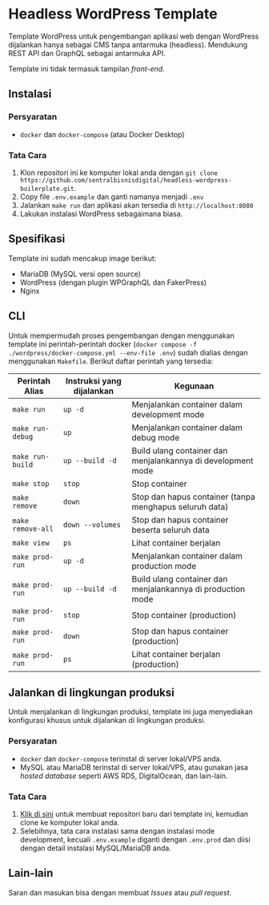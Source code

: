 # Headless WordPress Template

Template WordPress untuk pengembangan aplikasi web dengan WordPress dijalankan hanya sebagai CMS tanpa antarmuka (headless). Mendukung REST API dan GraphQL sebagai antarmuka API.

Template ini tidak termasuk tampilan _front-end_.

## Instalasi

### Persyaratan

- `docker` dan `docker-compose` (atau Docker Desktop)

### Tata Cara

1. Klon repositori ini ke komputer lokal anda dengan `git clone https://github.com/sentralbisnisdigital/headless-wordpress-boilerplate.git`.
2. Copy file `.env.example` dan ganti namanya menjadi `.env`
3. Jalankan `make run` dan aplikasi akan tersedia di `http://localhost:8080`
4. Lakukan instalasi WordPress sebagaimana biasa.

## Spesifikasi

Template ini sudah mencakup image berikut:

- MariaDB (MySQL versi open source)
- WordPress (dengan plugin WPGraphQL dan FakerPress)
- Nginx

## CLI

Untuk mempermudah proses pengembangan dengan menggunakan template ini perintah-perintah docker (`docker compose -f ./wordpress/docker-compose.yml --env-file .env`) sudah dialias dengan menggunakan `Makefile`. Berikut daftar perintah yang tersedia:

| Perintah Alias    | Instruksi yang dijalankan | Kegunaan                                                     |
| ----------------- | ------------------------- | ------------------------------------------------------------ |
| `make run`        | `up -d`                   | Menjalankan container dalam development mode                 |
| `make run-debug`  | `up`                      | Menjalankan container dalam debug mode                       |
| `make run-build`  | `up --build -d`           | Build ulang container dan menjalankannya di development mode |
| `make stop`       | `stop`                    | Stop container                                               |
| `make remove`     | `down`                    | Stop dan hapus container (tanpa menghapus seluruh data)      |
| `make remove-all` | `down --volumes`          | Stop dan hapus container beserta seluruh data                |
| `make view`       | `ps`                      | Lihat container berjalan                                     |
| `make prod-run`   | `up -d`                   | Menjalankan container dalam production mode                  |
| `make prod-run`   | `up --build -d`           | Build ulang container dan menjalankannya di production mode  |
| `make prod-run`   | `stop`                    | Stop container (production)                                  |
| `make prod-run`   | `down`                    | Stop dan hapus container (production)                        |
| `make prod-run`   | `ps`                      | Lihat container berjalan (production)                        |

## Jalankan di lingkungan produksi

Untuk menjalankan di lingkungan produksi, template ini juga menyediakan konfigurasi khusus untuk dijalankan di lingkungan produksi.

### Persyaratan

- `docker` dan `docker-compose` terinstal di server lokal/VPS anda.
- MySQL atau MariaDB terinstal di server lokal/VPS, atau gunakan jasa _hosted database_ seperti AWS RDS, DigitalOcean, dan lain-lain.

### Tata Cara

1. [Klik di sini](https://github.com/sentralbisnisdigital/headless-wordpress-boilerplate/generate) untuk membuat repositori baru dari template ini, kemudian clone ke komputer lokal anda.
2. Selebihnya, tata cara instalasi sama dengan instalasi mode development, kecuali `.env.example` diganti dengan `.env.prod` dan diisi dengan detail instalasi MySQL/MariaDB anda.

## Lain-lain

Saran dan masukan bisa dengan membuat _Issues_ atau _pull request_.

